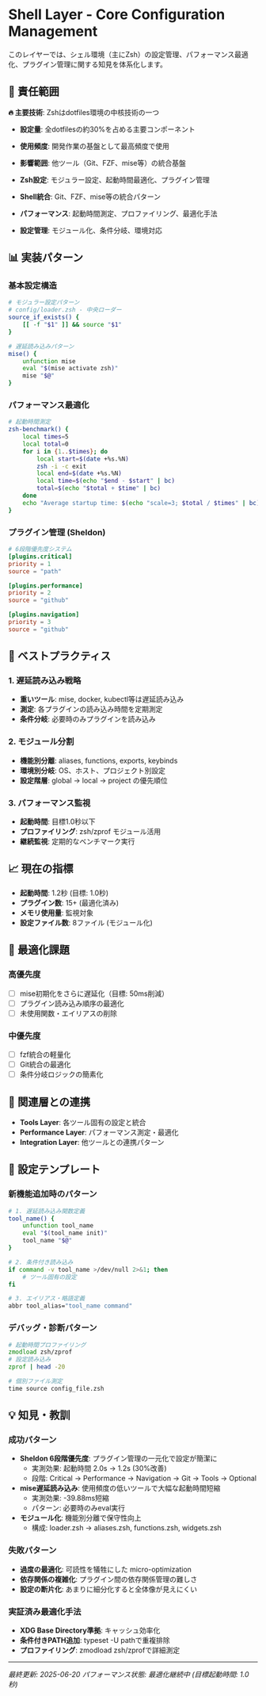 # Shell Layer - Core Configuration Management

このレイヤーでは、シェル環境（主にZsh）の設定管理、パフォーマンス最適化、プラグイン管理に関する知見を体系化します。

## 🎯 責任範囲

**🔥 主要技術**: Zshはdotfiles環境の中核技術の一つ
- **設定量**: 全dotfilesの約30%を占める主要コンポーネント
- **使用頻度**: 開発作業の基盤として最高頻度で使用
- **影響範囲**: 他ツール（Git、FZF、mise等）の統合基盤

- **Zsh設定**: モジュラー設定、起動時間最適化、プラグイン管理
- **Shell統合**: Git、FZF、mise等の統合パターン
- **パフォーマンス**: 起動時間測定、プロファイリング、最適化手法
- **設定管理**: モジュール化、条件分岐、環境対応

## 📊 実装パターン

### 基本設定構造

```zsh
# モジュラー設定パターン
# config/loader.zsh - 中央ローダー
source_if_exists() {
    [[ -f "$1" ]] && source "$1"
}

# 遅延読み込みパターン
mise() {
    unfunction mise
    eval "$(mise activate zsh)"
    mise "$@"
}
```

### パフォーマンス最適化

```zsh
# 起動時間測定
zsh-benchmark() {
    local times=5
    local total=0
    for i in {1..$times}; do
        local start=$(date +%s.%N)
        zsh -i -c exit
        local end=$(date +%s.%N)
        local time=$(echo "$end - $start" | bc)
        total=$(echo "$total + $time" | bc)
    done
    echo "Average startup time: $(echo "scale=3; $total / $times" | bc)s"
}
```

### プラグイン管理 (Sheldon)

```toml
# 6段階優先度システム
[plugins.critical]
priority = 1
source = "path"

[plugins.performance] 
priority = 2
source = "github"

[plugins.navigation]
priority = 3
source = "github"
```

## 🔧 ベストプラクティス

### 1. 遅延読み込み戦略
- **重いツール**: mise, docker, kubectl等は遅延読み込み
- **測定**: 各プラグインの読み込み時間を定期測定
- **条件分岐**: 必要時のみプラグインを読み込み

### 2. モジュール分割
- **機能別分離**: aliases, functions, exports, keybinds
- **環境別分岐**: OS、ホスト、プロジェクト別設定
- **設定階層**: global → local → project の優先順位

### 3. パフォーマンス監視
- **起動時間**: 目標1.0秒以下
- **プロファイリング**: zsh/zprof モジュール活用
- **継続監視**: 定期的なベンチマーク実行

## 📈 現在の指標

- **起動時間**: 1.2秒 (目標: 1.0秒)
- **プラグイン数**: 15+ (最適化済み)
- **メモリ使用量**: 監視対象
- **設定ファイル数**: 8ファイル (モジュール化)

## 🚧 最適化課題

### 高優先度
- [ ] mise初期化をさらに遅延化（目標: 50ms削減）
- [ ] プラグイン読み込み順序の最適化
- [ ] 未使用関数・エイリアスの削除

### 中優先度
- [ ] fzf統合の軽量化
- [ ] Git統合の最適化
- [ ] 条件分岐ロジックの簡素化

## 🔗 関連層との連携

- **Tools Layer**: 各ツール固有の設定と統合
- **Performance Layer**: パフォーマンス測定・最適化
- **Integration Layer**: 他ツールとの連携パターン

## 📝 設定テンプレート

### 新機能追加時のパターン

```zsh
# 1. 遅延読み込み関数定義
tool_name() {
    unfunction tool_name
    eval "$(tool_name init)"
    tool_name "$@"
}

# 2. 条件付き読み込み
if command -v tool_name >/dev/null 2>&1; then
    # ツール固有の設定
fi

# 3. エイリアス・略語定義
abbr tool_alias="tool_name command"
```

### デバッグ・診断パターン

```zsh
# 起動時間プロファイリング
zmodload zsh/zprof
# 設定読み込み
zprof | head -20

# 個別ファイル測定
time source config_file.zsh
```

## 💡 知見・教訓

### 成功パターン
- **Sheldon 6段階優先度**: プラグイン管理の一元化で設定が簡潔に
  - 実測効果: 起動時間 2.0s → 1.2s (30%改善)
  - 段階: Critical → Performance → Navigation → Git → Tools → Optional
- **mise遅延読み込み**: 使用頻度の低いツールで大幅な起動時間短縮
  - 実測効果: -39.88ms短縮
  - パターン: 必要時のみeval実行
- **モジュール化**: 機能別分離で保守性向上
  - 構成: loader.zsh → aliases.zsh, functions.zsh, widgets.zsh

### 失敗パターン
- **過度の最適化**: 可読性を犠牲にした micro-optimization
- **依存関係の複雑化**: プラグイン間の依存関係管理の難しさ
- **設定の断片化**: あまりに細分化すると全体像が見えにくい

### 実証済み最適化手法
- **XDG Base Directory準拠**: キャッシュ効率化
- **条件付きPATH追加**: typeset -U pathで重複排除
- **プロファイリング**: zmodload zsh/zprofで詳細測定

---

*最終更新: 2025-06-20*
*パフォーマンス状態: 最適化継続中 (目標起動時間: 1.0秒)*